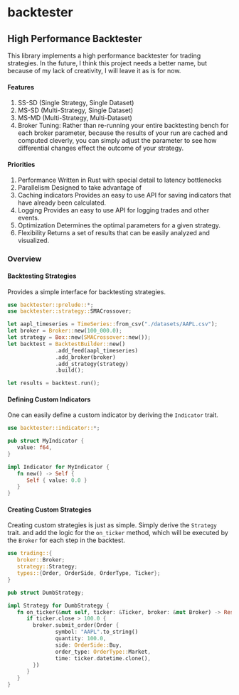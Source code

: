 # backtester

## High Performance Backtester
This library implements a high performance backtester for trading strategies.
In the future, I think this project needs a better name, but because of
my lack of creativity, I will leave it as is for now.

#### Features
1. SS-SD (Single Strategy, Single Dataset)
2. MS-SD (Multi-Strategy, Single Dataset)
3. MS-MD (Multi-Strategy, Multi-Dataset)
4. Broker Tuning:
Rather than re-running your entire backtesting bench for each broker parameter,
because the results of your run are cached and computed cleverly, you can simply
adjust the parameter to see how differential changes effect the outcome of your strategy.

#### Priorities
1. Performance
Written in Rust with special detail to latency bottlenecks
2. Parallelism
Designed to take advantage of
3. Caching indicators
Provides an easy to use API for saving indicators that have already been calculated.
4. Logging
Provides an easy to use API for logging trades and other events.
5. Optimization
Determines the optimal parameters for a given strategy.
6. Flexibility
Returns a set of results that can be easily analyzed and visualized.

### Overview

#### Backtesting Strategies
Provides a simple interface for backtesting strategies.

```rust
use backtester::prelude::*;
use backtester::strategy::SMACrossover;

let aapl_timeseries = TimeSeries::from_csv("./datasets/AAPL.csv");
let broker = Broker::new(100_000.0);
let strategy = Box::new(SMACrossover::new());
let backtest = BacktestBuilder::new()
               .add_feed(aapl_timeseries)
               .add_broker(broker)
               .add_strategy(strategy)
               .build();

let results = backtest.run();
```

#### Defining Custom Indicators

One can easily define a custom indicator by deriving the `Indicator` trait.

```rust
use backtester::indicator::*;

pub struct MyIndicator {
   value: f64,
}

impl Indicator for MyIndicator {
   fn new() -> Self {
      Self { value: 0.0 }
   }
}
```

#### Creating Custom Strategies

Creating custom strategies is just as simple. Simply derive the `Strategy` trait.
and add the logic for the `on_ticker` method, which will be executed by the
`Broker` for each step in the backtest.


```rust
use trading::{
   broker::Broker;
   strategy::Strategy;
   types::{Order, OrderSide, OrderType, Ticker};
}

pub struct DumbStrategy;

impl Strategy for DumbStrategy {
   fn on_ticker(&mut self, ticker: &Ticker, broker: &mut Broker) -> Result<(), StrategyError> {
      if ticker.close > 100.0 {
        broker.submit_order(Order {
               symbol: "AAPL".to_string()
               quantity: 100.0,
               side: OrderSide::Buy,
               order_type: OrderType::Market,
               time: ticker.datetime.clone(),
        })
      }
   }
}
```

